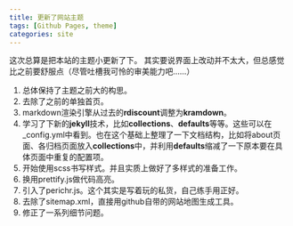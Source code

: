 ```yaml
---
title: 更新了网站主题
tags: [Github Pages, theme]
categories: site
---
```

这次总算是把本站的主题小更新了下。
其实要说界面上改动并不太大，但总感觉比之前要舒服点（尽管吐槽我可怜的审美能力吧……）

1. 总体保持了主题之前大的构思。
2. 去除了之前的单独首页。
3. markdown渲染引擎从过去的**rdiscount**调整为**kramdown**。
4. 学习了下新的**jekyll**技术，比如**collections**、**defaults**等等。这些可以在_config.yml中看到。也在这个基础上整理了一下文档结构，比如将about页面、各归档页面放入**collections**中，并利用**defaults**缩减了一下原本要在具体页面中重复的配置项。
5. 开始使用scss书写样式。并且实质上做好了多样式的准备工作。
6. 换用prettify.js做代码高亮。
7. 引入了perichr.js。这个其实是写着玩的私货，自己练手用正好。
8. 去除了sitemap.xml，直接用github自带的网站地图生成工具。
9. 修正了一系列细节问题。

